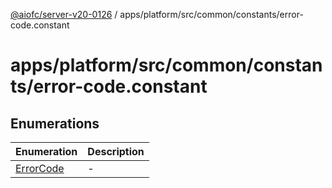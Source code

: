 [@aiofc/server-v20-0126](../../../../../../index.md) / apps/platform/src/common/constants/error-code.constant

# apps/platform/src/common/constants/error-code.constant

## Enumerations

| Enumeration | Description |
| ------ | ------ |
| [ErrorCode](enumerations/ErrorCode.md) | - |

